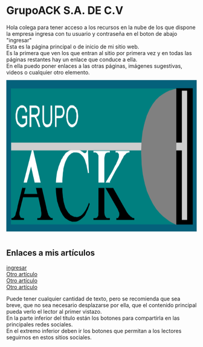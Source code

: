 <!DOCTYPE html>
<html lang="es">
<head>
<meta http-equiv="Content-Type" content="text/html; charset=windows-1252">
<title>Mi sitio web</title>
<meta name="Description" content="Paginas donde encontrar contenido interesante">
<meta name="viewport" content="initial-scale=1.0, user-scalable=yes">
<meta name="Robots" content="index, follow">
<link href="style/estilo.css" rel="stylesheet" type="text/css" media="screen">
</head> 
<body>
<div id="inicio"></div>
<div id="header">
<?php    
    include "include/acklogo.png";   
?>
<div id="page">
<h1>GrupoACK S.A. DE C.V</h1>
<?php    
    include "include/acklogo.png";   
?>

<div class="intro">
Hola colega para tener acceso a los recursos en la nube de los que dispone la empresa ingresa con tu usuario y contraseña en el boton de abajo "ingresar"
</div>
Esta es la página principal o de inicio de mi sitio web.<br>
Es la primera que ven los que entran al sitio por primera vez y en todas las páginas restantes hay un enlace que conduce a ella.<br>
En ella puedo poner enlaces a las otras páginas, imágenes sugestivas, videos o cualquier otro elemento.<br>
<img style="margin:12px 0 12px 0;" src="img/acklogo.png" width="620" height="400" alt="Imagen para el intro" title="Mi sitio web, actualidad y tecnologia"><br>

<h2>Enlaces a mis artículos</h2>
<div class="enlaces">
<a href="articulo1.php">ingresar</a><br>
<a href="articulo2.php">Otro artículo</a><br>
<a href="articulo3.php">Otro artículo</a><br>
<a href="articulo4.php">Otro artículo</a><br>
</div>

Puede tener cualquier cantidad de texto, pero se recomienda que sea breve, que no sea necesario desplazarse por ella, que el contenido principal pueda verlo el lector al primer vistazo.<br>
En la parte inferior del título están los botones para compartirla en las principales redes sociales.<br>
En el extremo inferior deben ir los botones que permitan a los lectores seguirnos en estos sitios sociales.<br>
<br>

<?php    
    include "include/share.php";   
?> 
